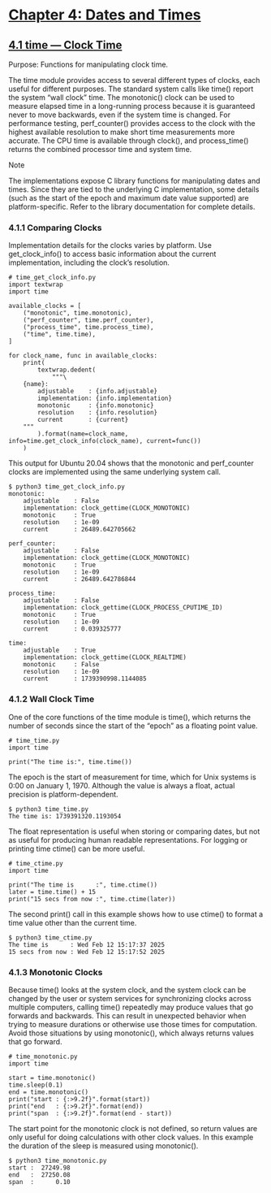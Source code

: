 # [Chapter 4: Dates and Times](https://pymotw.com/3/dates.html)

## [4.1 time — Clock Time](https://pymotw.com/3/time/index.html)

Purpose:	Functions for manipulating clock time.

The time module provides access to several different types of clocks, each useful for different purposes. The standard system calls like time() report the system “wall clock” time. The monotonic() clock can be used to measure elapsed time in a long-running process because it is guaranteed never to move backwards, even if the system time is changed. For performance testing, perf_counter() provides access to the clock with the highest available resolution to make short time measurements more accurate. The CPU time is available through clock(), and process_time() returns the combined processor time and system time.

Note

The implementations expose C library functions for manipulating dates and times. Since they are tied to the underlying C implementation, some details (such as the start of the epoch and maximum date value supported) are platform-specific. Refer to the library documentation for complete details.

### 4.1.1 Comparing Clocks

Implementation details for the clocks varies by platform. Use get_clock_info() to access basic information about the current implementation, including the clock’s resolution.

```
# time_get_clock_info.py
import textwrap
import time

available_clocks = [
    ("monotonic", time.monotonic),
    ("perf_counter", time.perf_counter),
    ("process_time", time.process_time),
    ("time", time.time),
]

for clock_name, func in available_clocks:
    print(
        textwrap.dedent(
            """\
    {name}:
        adjustable    : {info.adjustable}
        implementation: {info.implementation}
        monotonic     : {info.monotonic}
        resolution    : {info.resolution}
        current       : {current}
    """
        ).format(name=clock_name, info=time.get_clock_info(clock_name), current=func())
    )
```

This output for Ubuntu 20.04 shows that the monotonic and perf_counter clocks are implemented using the same underlying system call.

```
$ python3 time_get_clock_info.py
monotonic:
    adjustable    : False
    implementation: clock_gettime(CLOCK_MONOTONIC)
    monotonic     : True
    resolution    : 1e-09
    current       : 26489.642705662

perf_counter:
    adjustable    : False
    implementation: clock_gettime(CLOCK_MONOTONIC)
    monotonic     : True
    resolution    : 1e-09
    current       : 26489.642786844

process_time:
    adjustable    : False
    implementation: clock_gettime(CLOCK_PROCESS_CPUTIME_ID)
    monotonic     : True
    resolution    : 1e-09
    current       : 0.039325777

time:
    adjustable    : True
    implementation: clock_gettime(CLOCK_REALTIME)
    monotonic     : False
    resolution    : 1e-09
    current       : 1739390998.1144085
```

### 4.1.2 Wall Clock Time

One of the core functions of the time module is time(), which returns the number of seconds since the start of the “epoch” as a floating point value.

```
# time_time.py
import time

print("The time is:", time.time())
```

The epoch is the start of measurement for time, which for Unix systems is 0:00 on January 1, 1970. Although the value is always a float, actual precision is platform-dependent.

```
$ python3 time_time.py
The time is: 1739391320.1193054
```

The float representation is useful when storing or comparing dates, but not as useful for producing human readable representations. For logging or printing time ctime() can be more useful.

```
# time_ctime.py
import time

print("The time is      :", time.ctime())
later = time.time() + 15
print("15 secs from now :", time.ctime(later))
```

The second print() call in this example shows how to use ctime() to format a time value other than the current time.

```
$ python3 time_ctime.py
The time is      : Wed Feb 12 15:17:37 2025
15 secs from now : Wed Feb 12 15:17:52 2025
```

### 4.1.3 Monotonic Clocks

Because time() looks at the system clock, and the system clock can be changed by the user or system services for synchronizing clocks across multiple computers, calling time() repeatedly may produce values that go forwards and backwards. This can result in unexpected behavior when trying to measure durations or otherwise use those times for computation. Avoid those situations by using monotonic(), which always returns values that go forward.

```
# time_monotonic.py
import time

start = time.monotonic()
time.sleep(0.1)
end = time.monotonic()
print("start : {:>9.2f}".format(start))
print("end   : {:>9.2f}".format(end))
print("span  : {:>9.2f}".format(end - start))
```

The start point for the monotonic clock is not defined, so return values are only useful for doing calculations with other clock values. In this example the duration of the sleep is measured using monotonic().

```
$ python3 time_monotonic.py
start :  27249.98
end   :  27250.08
span  :      0.10
```